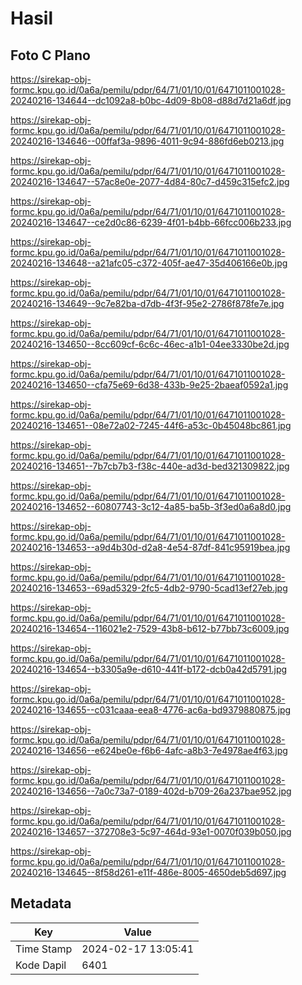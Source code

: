 # Hasil

## Foto C Plano

https://sirekap-obj-formc.kpu.go.id/0a6a/pemilu/pdpr/64/71/01/10/01/6471011001028-20240216-134644--dc1092a8-b0bc-4d09-8b08-d88d7d21a6df.jpg

https://sirekap-obj-formc.kpu.go.id/0a6a/pemilu/pdpr/64/71/01/10/01/6471011001028-20240216-134646--00ffaf3a-9896-4011-9c94-886fd6eb0213.jpg

https://sirekap-obj-formc.kpu.go.id/0a6a/pemilu/pdpr/64/71/01/10/01/6471011001028-20240216-134647--57ac8e0e-2077-4d84-80c7-d459c315efc2.jpg

https://sirekap-obj-formc.kpu.go.id/0a6a/pemilu/pdpr/64/71/01/10/01/6471011001028-20240216-134647--ce2d0c86-6239-4f01-b4bb-66fcc006b233.jpg

https://sirekap-obj-formc.kpu.go.id/0a6a/pemilu/pdpr/64/71/01/10/01/6471011001028-20240216-134648--a21afc05-c372-405f-ae47-35d406166e0b.jpg

https://sirekap-obj-formc.kpu.go.id/0a6a/pemilu/pdpr/64/71/01/10/01/6471011001028-20240216-134649--9c7e82ba-d7db-4f3f-95e2-2786f878fe7e.jpg

https://sirekap-obj-formc.kpu.go.id/0a6a/pemilu/pdpr/64/71/01/10/01/6471011001028-20240216-134650--8cc609cf-6c6c-46ec-a1b1-04ee3330be2d.jpg

https://sirekap-obj-formc.kpu.go.id/0a6a/pemilu/pdpr/64/71/01/10/01/6471011001028-20240216-134650--cfa75e69-6d38-433b-9e25-2baeaf0592a1.jpg

https://sirekap-obj-formc.kpu.go.id/0a6a/pemilu/pdpr/64/71/01/10/01/6471011001028-20240216-134651--08e72a02-7245-44f6-a53c-0b45048bc861.jpg

https://sirekap-obj-formc.kpu.go.id/0a6a/pemilu/pdpr/64/71/01/10/01/6471011001028-20240216-134651--7b7cb7b3-f38c-440e-ad3d-bed321309822.jpg

https://sirekap-obj-formc.kpu.go.id/0a6a/pemilu/pdpr/64/71/01/10/01/6471011001028-20240216-134652--60807743-3c12-4a85-ba5b-3f3ed0a6a8d0.jpg

https://sirekap-obj-formc.kpu.go.id/0a6a/pemilu/pdpr/64/71/01/10/01/6471011001028-20240216-134653--a9d4b30d-d2a8-4e54-87df-841c95919bea.jpg

https://sirekap-obj-formc.kpu.go.id/0a6a/pemilu/pdpr/64/71/01/10/01/6471011001028-20240216-134653--69ad5329-2fc5-4db2-9790-5cad13ef27eb.jpg

https://sirekap-obj-formc.kpu.go.id/0a6a/pemilu/pdpr/64/71/01/10/01/6471011001028-20240216-134654--116021e2-7529-43b8-b612-b77bb73c6009.jpg

https://sirekap-obj-formc.kpu.go.id/0a6a/pemilu/pdpr/64/71/01/10/01/6471011001028-20240216-134654--b3305a9e-d610-441f-b172-dcb0a42d5791.jpg

https://sirekap-obj-formc.kpu.go.id/0a6a/pemilu/pdpr/64/71/01/10/01/6471011001028-20240216-134655--c031caaa-eea8-4776-ac6a-bd9379880875.jpg

https://sirekap-obj-formc.kpu.go.id/0a6a/pemilu/pdpr/64/71/01/10/01/6471011001028-20240216-134656--e624be0e-f6b6-4afc-a8b3-7e4978ae4f63.jpg

https://sirekap-obj-formc.kpu.go.id/0a6a/pemilu/pdpr/64/71/01/10/01/6471011001028-20240216-134656--7a0c73a7-0189-402d-b709-26a237bae952.jpg

https://sirekap-obj-formc.kpu.go.id/0a6a/pemilu/pdpr/64/71/01/10/01/6471011001028-20240216-134657--372708e3-5c97-464d-93e1-0070f039b050.jpg

https://sirekap-obj-formc.kpu.go.id/0a6a/pemilu/pdpr/64/71/01/10/01/6471011001028-20240216-134645--8f58d261-e11f-486e-8005-4650deb5d697.jpg


## Metadata

| Key        | Value               |
| ---------- | ------------------- |
| Time Stamp | 2024-02-17 13:05:41 |
| Kode Dapil | 6401                |




